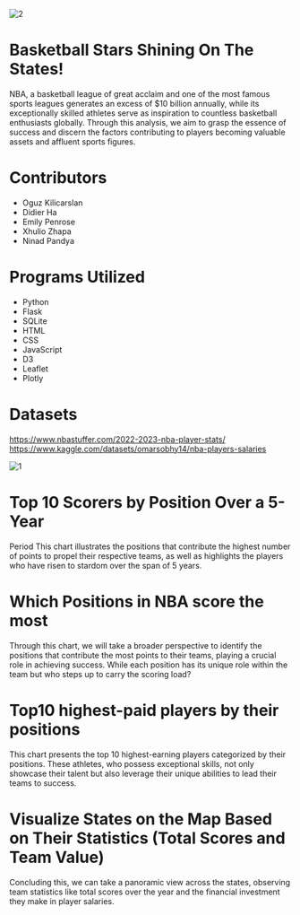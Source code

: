 ![2](https://github.com/ArminaCA/project3/assets/131399112/f731d0d1-0bf6-40dc-a968-f3818e3db087)

# Basketball Stars Shining On The States! 

NBA, a basketball league of great acclaim and one of the most famous sports leagues generates an excess of $10 billion annually, while its exceptionally skilled athletes serve as inspiration to countless basketball enthusiasts globally. Through this analysis, we aim to grasp the essence of success and discern the factors contributing to players becoming valuable assets and affluent sports figures.

# Contributors

- Oguz Kilicarslan
- Didier Ha
- Emily Penrose
- Xhulio Zhapa
- Ninad Pandya

# Programs Utilized

- Python
- Flask
- SQLite
- HTML
- CSS
- JavaScript
- D3
- Leaflet
- Plotly

# Datasets 

https://www.nbastuffer.com/2022-2023-nba-player-stats/
https://www.kaggle.com/datasets/omarsobhy14/nba-players-salaries

![1](https://github.com/ArminaCA/project3/assets/131399112/627a3781-84ec-4745-92e1-7e25979b39d0)

# Top 10 Scorers by Position Over a 5-Year

Period This chart illustrates the positions that contribute the highest number of points to propel their respective teams, as well as highlights the players who have risen to stardom over the span of 5 years.

# Which Positions in NBA score the most

Through this chart, we will take a broader perspective to identify the positions that contribute the most points to their teams, playing a crucial role in achieving success. While each position has its unique role within the team but who steps up to carry the scoring load?

# Top10 highest-paid players by their positions

This chart presents the top 10 highest-earning players categorized by their positions. These athletes, who possess exceptional skills, not only showcase their talent but also leverage their unique abilities to lead their teams to success.

# Visualize States on the Map Based on Their Statistics (Total Scores and Team Value)

Concluding this, we can take a panoramic view across the states, observing team statistics like total scores over the year and the financial investment they make in player salaries.


